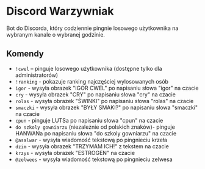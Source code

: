 # Discord Warzywniak

Bot do Discorda, który codziennie pingnie losowego użytkownika na wybranym kanale o wybranej godzinie.

## Komendy

- `!cwel` – pinguje losowego użytkownika (dostępne tylko dla administratorów)
- `!ranking` - pokazuje ranking najczęściej wylosowanych osób
- `igor` - wysyła obrazek "IGOR CWEL" po napisaniu słowa "igor" na czacie
- `cry` - wysyła obrazek "CRY" po napisaniu słowa "cry" na czacie
- `rolas` - wysyła obrazek "ŚWINKI" po napisaniu słowa "rolas" na czacie
- `smaczki` - wysyła obrazek "BYŁY SMAKI?" po napisaniu słowa "smaczki" na czacie
- `cpun` - pinguje LUTSa po napisaniu słowa "cpun" na czacie
- `do szkoly gowniarzu` (niezależnie od polskich znaków)- pinguje HANWANa po napisaniu słowa "do szkoly gowniarzu" na czacie
- `@asalwar` - wysyła wiadomość tekstową po pingnieciu krzeła
- `dzim` - wysyła obrazek "TRZYMAM ICH!" z tekstem na czacie
- `krzys` - wysyła obrazek "ESTROGEN" na czacie
- `@zelwees` - wysyła wiadomość tekstową po pingnieciu zelwesa
